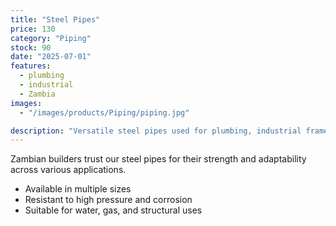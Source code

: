 ```yaml
---
title: "Steel Pipes"
price: 130
category: "Piping"
stock: 90
date: "2025-07-01"
features:
  - plumbing
  - industrial
  - Zambia
images:
  - "/images/products/Piping/piping.jpg"

description: "Versatile steel pipes used for plumbing, industrial frameworks, and fluid transportation."
---
```


Zambian builders trust our steel pipes for their strength and adaptability across various applications.

- Available in multiple sizes
- Resistant to high pressure and corrosion
- Suitable for water, gas, and structural uses
